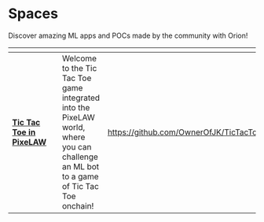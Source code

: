 # Spaces

Discover amazing ML apps and POCs made by the community with Orion!



<table data-card-size="large" data-view="cards"><thead><tr><th></th><th></th><th></th><th data-hidden data-card-target data-type="content-ref"></th></tr></thead><tbody><tr><td><a href="https://github.com/OwnerOfJK/TicTacToeAgent/tree/main"><strong>Tic Tac Toe in PixeLAW</strong></a></td><td></td><td>Welcome to the Tic Tac Toe game integrated into the PixeLAW world, where you can challenge an ML bot to a game of Tic Tac Toe onchain!</td><td><a href="https://github.com/OwnerOfJK/TicTacToeAgent/tree/main">https://github.com/OwnerOfJK/TicTacToeAgent/tree/main</a></td></tr></tbody></table>
